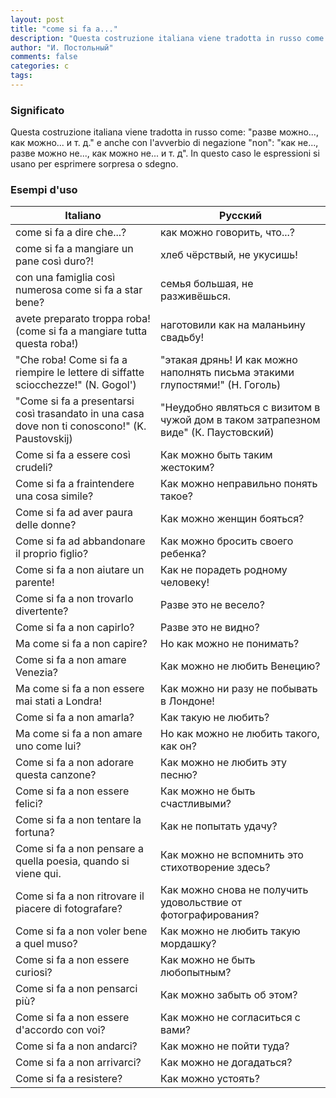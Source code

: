 ```yaml
---
layout: post
title: "come si fa a..."
description: "Questa costruzione italiana viene tradotta in russo come: \"разве можно..., как можно... и т. д.\" e anche con l'avverbio di negazione \"non\": \"как не..., разве можно не..., как можно не... и т. д.\".  In questo caso le espressioni si usano per esprimere sorpresa o sdegno."
author: "И. Постольный"
comments: false
categories: c
tags:
---
```


### Significato

Questa costruzione italiana viene tradotta in russo come: "разве можно..., как можно... и т. д." e anche con l'avverbio di negazione "non": "как не..., разве можно не..., как можно не... и т. д".  In questo caso le espressioni si usano per esprimere sorpresa o sdegno.

### Esempi d'uso

| Italiano | Русский |
|----------|---------|
|come si fa a dire che...?|как можно говорить, что...?|
|come si fa a mangiare un pane così duro?!|хлеб чёрствый, не укусишь!|
|con una famiglia così numerosa come si fa a star bene?|семья большая, не разживёшься.|
|avete preparato troppa roba! (come si fa a mangiare tutta questa roba!)|наготовили как на маланьину свадьбу!|
|"Che roba! Come si fa a riempire le lettere di siffatte sciocchezze!" (N. Gogol')|"этакая дрянь! И как можно наполнять письма этакими глупостями!" (Н. Гоголь)|
|"Come si fa a presentarsi così trasandato in una casa dove non ti conoscono!" (K. Paustovskij)|"Неудобно являться с визитом в чужой дом в таком затрапезном виде" (К. Паустовский)|
|Come si fa a essere così crudeli?|Как можно быть таким жестоким?|
|Come si fa a fraintendere una cosa simile?|Как можно неправильно понять такое?|
|Come si fa ad aver paura delle donne?|Как можно женщин бояться?|
|Come si fa ad abbandonare il proprio figlio?|Как можно бросить своего ребенка?|
|Come si fa a non aiutare un parente!|Как не порадеть родному человеку!|
|Come si fa a non trovarlo divertente?|Разве это не весело?|
|Come si fa a non capirlo?|Разве это не видно?|
|Ma come si fa a non capire?|Но как можно не понимать?|
|Come si fa a non amare Venezia?|Как можно не любить Венецию?|
|Ma come si fa a non essere mai stati a Londra!|Как можно ни разу не побывать в Лондоне!|
|Come si fa a non amarla?|Как такую не любить?|
|Ma come si fa a non amare uno come lui?|Но как можно не любить такого, как он?|
|Come si fa a non adorare questa canzone?|Как можно не любить эту песню?|
|Come si fa a non essere felici?|Как можно не быть счастливыми?|
|Come si fa a non tentare la fortuna?|Как не попытать удачу?|
|Come si fa a non pensare a quella poesia, quando si viene qui.|Как можно не вспомнить это стихотворение здесь?|
|Come si fa a non ritrovare il piacere di fotografare?|Как можно снова не получить удовольствие от фотографирования?|
|Come si fa a non voler bene a quel muso?|Как можно не любить такую мордашку?|
|Come si fa a non essere curiosi?|Как можно не быть любопытным?|
|Come si fa a non pensarci più?|Как можно забыть об этом?|
|Come si fa a non essere d'accordo con voi?|Как можно не согласиться с вами?|
|Come si fa a non andarci?|Как можно не пойти туда?|
|Come si fa a non arrivarci?|Как можно не догадаться?|
|Come si fa a resistere?|Как можно устоять?|